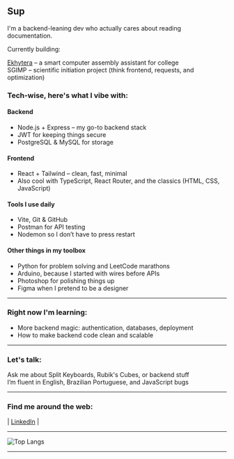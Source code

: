 ## Sup

I'm a backend-leaning dev who actually cares about reading documentation.

Currently building:

[Ekhytera](https://github.com/Ekhytera) – a smart computer assembly assistant for college  
SGIMP – scientific initiation project (think frontend, requests, and optimization)

### Tech-wise, here's what I vibe with:

#### Backend
- Node.js + Express – my go-to backend stack  
- JWT for keeping things secure  
- PostgreSQL & MySQL for storage

#### Frontend
- React + Tailwind – clean, fast, minimal  
- Also cool with TypeScript, React Router, and the classics (HTML, CSS, JavaScript)

#### Tools I use daily
- Vite, Git & GitHub
- Postman for API testing
- Nodemon so I don’t have to press restart

#### Other things in my toolbox
- Python for problem solving and LeetCode marathons  
- Arduino, because I started with wires before APIs  
- Photoshop for polishing things up
- Figma when I pretend to be a designer

---

### Right now I'm learning:
- More backend magic: authentication, databases, deployment  
- How to make backend code clean and scalable

---

### Let's talk:
Ask me about Split Keyboards, Rubik's Cubes, or backend stuff  
I’m fluent in English, Brazilian Portuguese, and JavaScript bugs

---

### Find me around the web:
| [LinkedIn](https://linkedin.com/in/henriques-franco) |

---

![Top Langs](https://github-readme-stats.vercel.app/api/top-langs/?username=henriqfranco&theme=dark&hide_border=false&include_all_commits=true&count_private=true&layout=compact)

---
